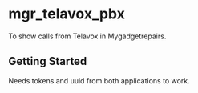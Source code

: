 # mgr_telavox_pbx

To show calls from Telavox in Mygadgetrepairs.

## Getting Started
Needs tokens and uuid from both applications to work. 
